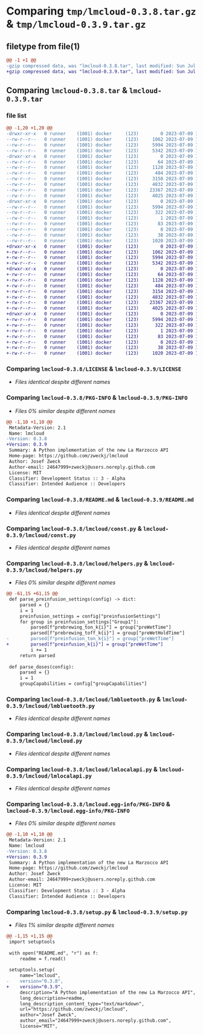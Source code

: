 # Comparing `tmp/lmcloud-0.3.8.tar.gz` & `tmp/lmcloud-0.3.9.tar.gz`

## filetype from file(1)

```diff
@@ -1 +1 @@
-gzip compressed data, was "lmcloud-0.3.8.tar", last modified: Sun Jul  9 13:50:23 2023, max compression
+gzip compressed data, was "lmcloud-0.3.9.tar", last modified: Sun Jul  9 14:12:03 2023, max compression
```

## Comparing `lmcloud-0.3.8.tar` & `lmcloud-0.3.9.tar`

### file list

```diff
@@ -1,20 +1,20 @@
-drwxr-xr-x   0 runner    (1001) docker     (123)        0 2023-07-09 13:50:23.701481 lmcloud-0.3.8/
--rw-r--r--   0 runner    (1001) docker     (123)     1062 2023-07-09 13:50:10.000000 lmcloud-0.3.8/LICENSE
--rw-r--r--   0 runner    (1001) docker     (123)     5994 2023-07-09 13:50:23.701481 lmcloud-0.3.8/PKG-INFO
--rw-r--r--   0 runner    (1001) docker     (123)     5342 2023-07-09 13:50:10.000000 lmcloud-0.3.8/README.md
-drwxr-xr-x   0 runner    (1001) docker     (123)        0 2023-07-09 13:50:23.701481 lmcloud-0.3.8/lmcloud/
--rw-r--r--   0 runner    (1001) docker     (123)       64 2023-07-09 13:50:10.000000 lmcloud-0.3.8/lmcloud/__init__.py
--rw-r--r--   0 runner    (1001) docker     (123)     1128 2023-07-09 13:50:10.000000 lmcloud-0.3.8/lmcloud/const.py
--rw-r--r--   0 runner    (1001) docker     (123)      484 2023-07-09 13:50:10.000000 lmcloud-0.3.8/lmcloud/exceptions.py
--rw-r--r--   0 runner    (1001) docker     (123)     3158 2023-07-09 13:50:10.000000 lmcloud-0.3.8/lmcloud/helpers.py
--rw-r--r--   0 runner    (1001) docker     (123)     4832 2023-07-09 13:50:10.000000 lmcloud-0.3.8/lmcloud/lmbluetooth.py
--rw-r--r--   0 runner    (1001) docker     (123)    23367 2023-07-09 13:50:10.000000 lmcloud-0.3.8/lmcloud/lmcloud.py
--rw-r--r--   0 runner    (1001) docker     (123)     4025 2023-07-09 13:50:10.000000 lmcloud-0.3.8/lmcloud/lmlocalapi.py
-drwxr-xr-x   0 runner    (1001) docker     (123)        0 2023-07-09 13:50:23.701481 lmcloud-0.3.8/lmcloud.egg-info/
--rw-r--r--   0 runner    (1001) docker     (123)     5994 2023-07-09 13:50:23.000000 lmcloud-0.3.8/lmcloud.egg-info/PKG-INFO
--rw-r--r--   0 runner    (1001) docker     (123)      322 2023-07-09 13:50:23.000000 lmcloud-0.3.8/lmcloud.egg-info/SOURCES.txt
--rw-r--r--   0 runner    (1001) docker     (123)        1 2023-07-09 13:50:23.000000 lmcloud-0.3.8/lmcloud.egg-info/dependency_links.txt
--rw-r--r--   0 runner    (1001) docker     (123)       83 2023-07-09 13:50:23.000000 lmcloud-0.3.8/lmcloud.egg-info/requires.txt
--rw-r--r--   0 runner    (1001) docker     (123)        8 2023-07-09 13:50:23.000000 lmcloud-0.3.8/lmcloud.egg-info/top_level.txt
--rw-r--r--   0 runner    (1001) docker     (123)       38 2023-07-09 13:50:23.701481 lmcloud-0.3.8/setup.cfg
--rw-r--r--   0 runner    (1001) docker     (123)     1020 2023-07-09 13:50:10.000000 lmcloud-0.3.8/setup.py
+drwxr-xr-x   0 runner    (1001) docker     (123)        0 2023-07-09 14:12:03.434445 lmcloud-0.3.9/
+-rw-r--r--   0 runner    (1001) docker     (123)     1062 2023-07-09 14:11:45.000000 lmcloud-0.3.9/LICENSE
+-rw-r--r--   0 runner    (1001) docker     (123)     5994 2023-07-09 14:12:03.434445 lmcloud-0.3.9/PKG-INFO
+-rw-r--r--   0 runner    (1001) docker     (123)     5342 2023-07-09 14:11:45.000000 lmcloud-0.3.9/README.md
+drwxr-xr-x   0 runner    (1001) docker     (123)        0 2023-07-09 14:12:03.434445 lmcloud-0.3.9/lmcloud/
+-rw-r--r--   0 runner    (1001) docker     (123)       64 2023-07-09 14:11:45.000000 lmcloud-0.3.9/lmcloud/__init__.py
+-rw-r--r--   0 runner    (1001) docker     (123)     1128 2023-07-09 14:11:45.000000 lmcloud-0.3.9/lmcloud/const.py
+-rw-r--r--   0 runner    (1001) docker     (123)      484 2023-07-09 14:11:45.000000 lmcloud-0.3.9/lmcloud/exceptions.py
+-rw-r--r--   0 runner    (1001) docker     (123)     3154 2023-07-09 14:11:45.000000 lmcloud-0.3.9/lmcloud/helpers.py
+-rw-r--r--   0 runner    (1001) docker     (123)     4832 2023-07-09 14:11:45.000000 lmcloud-0.3.9/lmcloud/lmbluetooth.py
+-rw-r--r--   0 runner    (1001) docker     (123)    23367 2023-07-09 14:11:45.000000 lmcloud-0.3.9/lmcloud/lmcloud.py
+-rw-r--r--   0 runner    (1001) docker     (123)     4025 2023-07-09 14:11:45.000000 lmcloud-0.3.9/lmcloud/lmlocalapi.py
+drwxr-xr-x   0 runner    (1001) docker     (123)        0 2023-07-09 14:12:03.434445 lmcloud-0.3.9/lmcloud.egg-info/
+-rw-r--r--   0 runner    (1001) docker     (123)     5994 2023-07-09 14:12:03.000000 lmcloud-0.3.9/lmcloud.egg-info/PKG-INFO
+-rw-r--r--   0 runner    (1001) docker     (123)      322 2023-07-09 14:12:03.000000 lmcloud-0.3.9/lmcloud.egg-info/SOURCES.txt
+-rw-r--r--   0 runner    (1001) docker     (123)        1 2023-07-09 14:12:03.000000 lmcloud-0.3.9/lmcloud.egg-info/dependency_links.txt
+-rw-r--r--   0 runner    (1001) docker     (123)       83 2023-07-09 14:12:03.000000 lmcloud-0.3.9/lmcloud.egg-info/requires.txt
+-rw-r--r--   0 runner    (1001) docker     (123)        8 2023-07-09 14:12:03.000000 lmcloud-0.3.9/lmcloud.egg-info/top_level.txt
+-rw-r--r--   0 runner    (1001) docker     (123)       38 2023-07-09 14:12:03.434445 lmcloud-0.3.9/setup.cfg
+-rw-r--r--   0 runner    (1001) docker     (123)     1020 2023-07-09 14:11:45.000000 lmcloud-0.3.9/setup.py
```

### Comparing `lmcloud-0.3.8/LICENSE` & `lmcloud-0.3.9/LICENSE`

 * *Files identical despite different names*

### Comparing `lmcloud-0.3.8/PKG-INFO` & `lmcloud-0.3.9/PKG-INFO`

 * *Files 0% similar despite different names*

```diff
@@ -1,10 +1,10 @@
 Metadata-Version: 2.1
 Name: lmcloud
-Version: 0.3.8
+Version: 0.3.9
 Summary: A Python implementation of the new La Marzocco API
 Home-page: https://github.com/zweckj/lmcloud
 Author: Josef Zweck
 Author-email: 24647999+zweckj@users.noreply.github.com
 License: MIT
 Classifier: Development Status :: 3 - Alpha
 Classifier: Intended Audience :: Developers
```

### Comparing `lmcloud-0.3.8/README.md` & `lmcloud-0.3.9/README.md`

 * *Files identical despite different names*

### Comparing `lmcloud-0.3.8/lmcloud/const.py` & `lmcloud-0.3.9/lmcloud/const.py`

 * *Files identical despite different names*

### Comparing `lmcloud-0.3.8/lmcloud/helpers.py` & `lmcloud-0.3.9/lmcloud/helpers.py`

 * *Files 0% similar despite different names*

```diff
@@ -61,15 +61,15 @@
 def parse_preinfusion_settings(config) -> dict:
     parsed = {}
     i = 1
     preinfusion_settings = config["preinfusionSettings"]
     for group in preinfusion_settings["Group1"]:
         parsed[f"prebrewing_ton_k{i}"] = group["preWetTime"]
         parsed[f"prebrewing_toff_k{i}"] = group["preWetHoldTime"]
-        parsed[f"preinfusion_ton_k{i}"] = group["preWetTime"]
+        parsed[f"preinfusion_k{i}"] = group["preWetTime"]
         i += 1
     return parsed
 
 def parse_doses(config):
     parsed = {}
     i = 1
     groupCapabilities = config["groupCapabilities"]
```

### Comparing `lmcloud-0.3.8/lmcloud/lmbluetooth.py` & `lmcloud-0.3.9/lmcloud/lmbluetooth.py`

 * *Files identical despite different names*

### Comparing `lmcloud-0.3.8/lmcloud/lmcloud.py` & `lmcloud-0.3.9/lmcloud/lmcloud.py`

 * *Files identical despite different names*

### Comparing `lmcloud-0.3.8/lmcloud/lmlocalapi.py` & `lmcloud-0.3.9/lmcloud/lmlocalapi.py`

 * *Files identical despite different names*

### Comparing `lmcloud-0.3.8/lmcloud.egg-info/PKG-INFO` & `lmcloud-0.3.9/lmcloud.egg-info/PKG-INFO`

 * *Files 0% similar despite different names*

```diff
@@ -1,10 +1,10 @@
 Metadata-Version: 2.1
 Name: lmcloud
-Version: 0.3.8
+Version: 0.3.9
 Summary: A Python implementation of the new La Marzocco API
 Home-page: https://github.com/zweckj/lmcloud
 Author: Josef Zweck
 Author-email: 24647999+zweckj@users.noreply.github.com
 License: MIT
 Classifier: Development Status :: 3 - Alpha
 Classifier: Intended Audience :: Developers
```

### Comparing `lmcloud-0.3.8/setup.py` & `lmcloud-0.3.9/setup.py`

 * *Files 1% similar despite different names*

```diff
@@ -1,15 +1,15 @@
 import setuptools
 
 with open("README.md", "r") as f:
     readme = f.read()
 
 setuptools.setup(
     name="lmcloud",
-    version="0.3.8",
+    version="0.3.9",
     description="A Python implementation of the new La Marzocco API",
     long_description=readme,
     long_description_content_type="text/markdown",
     url="https://github.com/zweckj/lmcloud",
     author="Josef Zweck",
     author_email="24647999+zweckj@users.noreply.github.com",
     license="MIT",
```

